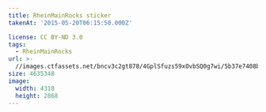```yaml
---
title: RheinMainRocks sticker
takenAt: '2015-05-20T06:15:50.000Z'

license: CC BY-ND 3.0
tags:
  - RheinMainRocks
url: >-
  //images.ctfassets.net/bncv3c2gt878/4GplSfuzs59xOvbSQ0g7wi/5b37e7408b7f90b767a44c9aa3800620/rheinmainrocks-sticker_17268804583_o
size: 4635348
image:
  width: 4310
  height: 2868
---
```

